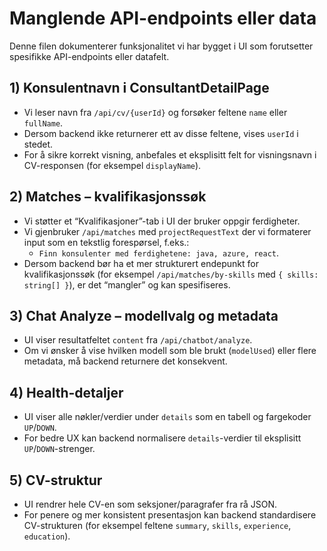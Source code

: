 # Manglende API-endpoints eller data

Denne filen dokumenterer funksjonalitet vi har bygget i UI som forutsetter spesifikke API-endpoints eller datafelt.

## 1) Konsulentnavn i ConsultantDetailPage

- Vi leser navn fra `/api/cv/{userId}` og forsøker feltene `name` eller `fullName`.
- Dersom backend ikke returnerer ett av disse feltene, vises `userId` i stedet.
- For å sikre korrekt visning, anbefales et eksplisitt felt for visningsnavn i CV-responsen (for eksempel
  `displayName`).

## 2) Matches – kvalifikasjonssøk

- Vi støtter et “Kvalifikasjoner”-tab i UI der bruker oppgir ferdigheter.
- Vi gjenbruker `/api/matches` med `projectRequestText` der vi formaterer input som en tekstlig forespørsel, f.eks.:
    - `Finn konsulenter med ferdighetene: java, azure, react`.
- Dersom backend bør ha et mer strukturert endepunkt for kvalifikasjonssøk (for eksempel `/api/matches/by-skills` med
  `{ skills: string[] }`), er det “mangler” og kan spesifiseres.

## 3) Chat Analyze – modellvalg og metadata

- UI viser resultatfeltet `content` fra `/api/chatbot/analyze`.
- Om vi ønsker å vise hvilken modell som ble brukt (`modelUsed`) eller flere metadata, må backend returnere det
  konsekvent.

## 4) Health-detaljer

- UI viser alle nøkler/verdier under `details` som en tabell og fargekoder `UP`/`DOWN`.
- For bedre UX kan backend normalisere `details`-verdier til eksplisitt `UP`/`DOWN`-strenger.

## 5) CV-struktur

- UI rendrer hele CV-en som seksjoner/paragrafer fra rå JSON.
- For penere og mer konsistent presentasjon kan backend standardisere CV-strukturen (for eksempel feltene `summary`,
  `skills`, `experience`, `education`).
